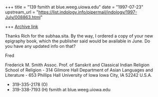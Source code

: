 +++
title = "139 fsmith at blue.weeg.uiowa.edu"
date = "1997-07-23"
upstream_url = "https://list.indology.info/pipermail/indology/1997-July/008863.html"

+++
[Archive link](https://list.indology.info/pipermail/indology/1997-July/008863.html)

Thanks Rich for the subhaa.sita. By the way, I ordered a copy of your new
epigraphy book, which the publisher said would be available in June.  Do
you have any updated info on that?

Fred

Frederick M. Smith
Assoc. Prof. of Sanskrit and Classical Indian Religion
School of Religion - 314 Gilmore Hall
Department of Asian Languages and Literature - 653 Phillips Hall
University of Iowa
Iowa City, IA  52242  U.S.A.
+ 319-335-2178 (O)
+ 319-338-7193 (H)
fsmith at blue.weeg.uiowa.edu






